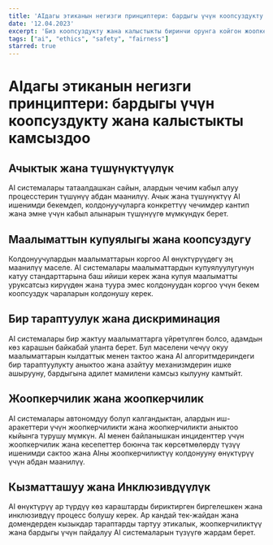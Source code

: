 ```yaml
---
title: 'AIдагы этиканын негизги принциптери: бардыгы үчүн коопсуздукту жана калыстыкты камсыз кылуу'
date: '12.04.2023'
excerpt: 'Биз коопсуздукту жана калыстыкты биринчи орунга койгон жоопкерчиликтүү, ачык-айкын жана инклюзивдик AI системаларын түзүүгө умтулуп жаткандыктан, AI өнүктүрүүнү жетектеген негизги этикалык принциптерди изилдеңиз.'
tags: ["ai", "ethics", "safety", "fairness"]
starred: true
---
```


# AIдагы этиканын негизги принциптери: бардыгы үчүн коопсуздукту жана калыстыкты камсыздоо

## Ачыктык жана түшүнүктүүлүк
AI системалары татаалдашкан сайын, алардын чечим кабыл алуу процесстерин түшүнүү абдан маанилүү. Ачык жана түшүнүктүү AI ишенимди бекемдеп, колдонуучуларга конкреттүү чечимдер кантип жана эмне үчүн кабыл алынарын түшүнүүгө мүмкүндүк берет.

## Маалыматтын купуялыгы жана коопсуздугу
Колдонуучулардын маалыматтарын коргоо AI өнүктүрүүдөгү эң маанилүү маселе. AI системалары маалыматтардын купуялуулугунун катуу стандарттарына баш ийиши керек жана купуя маалыматты уруксатсыз кирүүдөн жана туура эмес колдонуудан коргоо үчүн бекем коопсуздук чараларын колдонушу керек.

## Бир тараптуулук жана дискриминация
AI системалары бир жактуу маалыматтарга үйрөтүлгөн болсо, адамдын көз карашын байкабай уланта берет. Бул маселени чечүү окуу маалыматтарын кылдаттык менен тактоо жана AI алгоритмдериндеги бир тараптуулукту аныктоо жана азайтуу механизмдерин ишке ашырууну, бардыгына адилет мамилени камсыз кылууну камтыйт.

## Жоопкерчилик жана жоопкерчилик
AI системалары автономдуу болуп калгандыктан, алардын иш-аракеттери үчүн жоопкерчиликти жана жоопкерчиликти аныктоо кыйынга турушу мүмкүн. AI менен байланышкан инциденттер үчүн жоопкерчилик жана кесепеттер боюнча так көрсөтмөлөрдү түзүү ишенимди сактоо жана AIны жоопкерчиликтүү колдонууну өнүктүрүү үчүн абдан маанилүү.

## Кызматташуу жана Инклюзивдүүлүк
AI өнүктүрүү ар түрдүү көз караштарды бириктирген биргелешкен жана инклюзивдүү процесс болушу керек. Ар кандай тек-жайдан жана домендерден кызыкдар тараптарды тартуу этикалык, жоопкерчиликтүү жана бардыгы үчүн пайдалуу AI системаларын түзүүгө жардам берет.